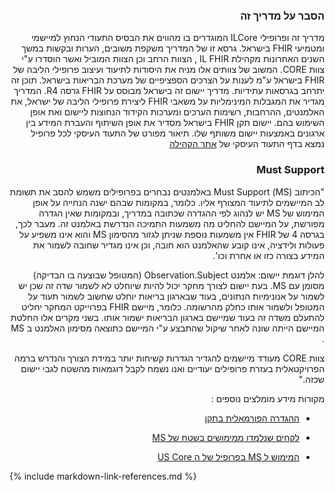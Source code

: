<div id="intro" dir="rtl" markdown="1">

### הסבר על מדריך זה
מדריך זה ופרופילי ILCore המוגדרים בו מהווים את הבסיס התעודי הנחוץ למיישמי ומטמיעי FHIR בישראל. גרסא זו של המדריך משקפת משובים, הערות ובקשות במשך השנים האחרונות מקהילת IL  FHIR , הצוות הרחב וכן הצוות המוביל ואשר הוסדרו ע"י צוות CORE. המשוב של צוותים אלו מניח את היסודות לתיעוד ועיצוב פרופילי הליבה של FHIR בישראל ע"מ לענות על הצרכים הספציפיים של מערכת הבריאות בישראל. תוכן זה יתרחב בגרסאות עתידיות.
מדריך יישום זה בישראל מבוסס על FHIR גרסה R4. המדריך מגדיר את המגבלות המינימליות על משאבי FHIR ליצירת פרופילי הליבה של ישראל, את האלמנטים, ההרחבות, רשימות הערכים ומערכות הקידוד הנחוצות ליישום ואת אופן השימוש בהם. יישום תקן FHIR בישראל מסדיר את אופן השיתוף והעברת המידע בין ארגונים באמצעות יישום משותף שלו. 
תיאור מפורט של התעוד העיסקי לכל פרופיל נמצא בדף התעוד העיסקי של [אתר הקהילה]( https://www.fhir-il-community.org/fhir-israel-core)

### Must Support

"הכיתוב (MS) Must Support באלמנטים נבחרים בפרופילים משמש להסב את תשומת לב המיישמים לתיעוד המצורף אליו. כלומר, במקומות שבהם ישנה הנחייה על אופן המימוש של MS יש לנהוג לפי ההגדרה שכתובה במדריך, ובמקומות שאין הגדרה מפורשת, על המיישם להחליט מה משמעות התמיכה הנדרשת באלמנט זה. מעבר לכך, בגרסה 4 של FHIR אין משמעות נוספת שניתן לגזור מהסימון MS  והוא אינו משפיע על פעולות ולידציה, אינו קובע שהאלמנט הוא חובה, וכן אינו מגדיר שחובה לשמור את המידע בצורה כזו או אחרת וכו'.

להלן דוגמת יישום: אלמנט Observation.Subject (המטופל שבוצעה בו הבדיקה) מסומן עם MS. בעת יישום לצורך מחקר יכול להיות שיוחלט לא לשמור שדה זה שכן יש לשמור על אנונימיות הנתונים, בעוד שבארגון בריאות יוחלט שחשוב לשמור תעוד על המטופל ולשמור אותו כחלק מהרשומה. כלומר, מיישם FHIR בפרוייקט המחקר יחליט להתעלם משדה זה בעוד שמיישם בארגון הבריאות ישמור אותו.  בשני מקרים אלו החלטת המיישם הייתה שונה לאחר שיקול שהתבצע ע"י המיישם כתוצאה מסימון האלמנט ב MS  .

 צוות CORE מעודד מיישמים להגדיר הגדרות קשיחות יותר במידת הצורך והנדרש ברמה הפרויקטאלית בעזרת פרופילים יעודיים ואנו נשמח לקבל דוגמאות מהשטח לגבי יישום שכזה."

מקורות מידע מומלצים נוספים :

* [ההגדרה הפורמאלית בתקן](https://www.hl7.org/fhir/R4/profiling.html#mustsupport) 

* [לקחים שנלמדו ממימושים בשטח של MS](
https://confluence.hl7.org/display/FMG/Clarification+to+the+Term+Must+Support)

* [המימוש ל MS בפרופיל של ה US Core](https://build.fhir.org/ig/HL7/US-Core/must-support.html#must-support-elements)

 </div>

{% include markdown-link-references.md %}
